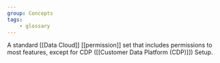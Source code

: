 ```yaml
---
group: Concepts
tags:
    - glossary
---
```

A standard [[Data Cloud]] [[permission]] set that includes permissions to most features, except for CDP ([[Customer Data Platform (CDP)]]) Setup.